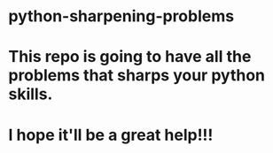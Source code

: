 # python-sharpening-problems
# This repo is going to have all the problems that sharps your python skills. 
# I hope it'll be a great help!!!
